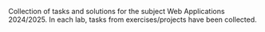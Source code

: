 Collection of tasks and solutions for the subject Web Applications 2024/2025. In each lab, tasks from exercises/projects have been collected.
